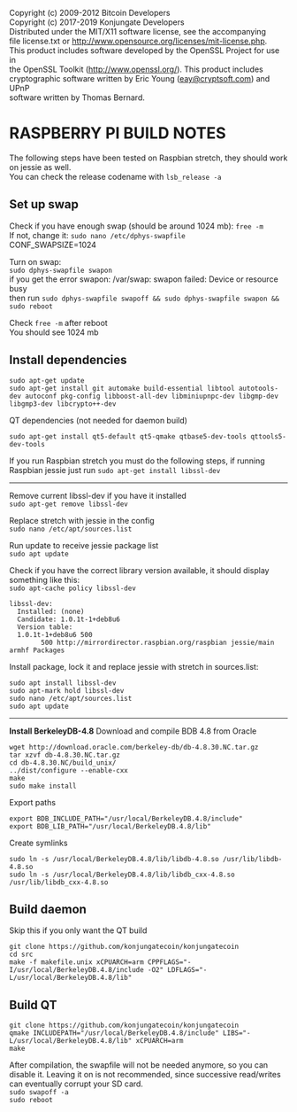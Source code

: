 Copyright (c) 2009-2012 Bitcoin Developers  
Copyright (c) 2017-2019 Konjungate Developers  
Distributed under the MIT/X11 software license, see the accompanying  
file license.txt or http://www.opensource.org/licenses/mit-license.php.  
This product includes software developed by the OpenSSL Project for use in  
the OpenSSL Toolkit (http://www.openssl.org/).  This product includes  
cryptographic software written by Eric Young (eay@cryptsoft.com) and UPnP  
software written by Thomas Bernard.  


RASPBERRY PI BUILD NOTES
================
The following steps have been tested on Raspbian stretch, they should work on jessie as well.  
You can check the release codename with `lsb_release -a`

## Set up swap
Check if you have enough swap (should be around 1024 mb): `free -m`  
If not, change it: `sudo nano /etc/dphys-swapfile`  
CONF_SWAPSIZE=1024  

Turn on swap:  
`sudo dphys-swapfile swapon`  
if you get the error swapon: /var/swap: swapon failed: Device or resource busy  
then run `sudo dphys-swapfile swapoff && sudo dphys-swapfile swapon && sudo reboot`  

Check `free -m` after reboot  
You should see 1024 mb  

## Install dependencies
```
sudo apt-get update
sudo apt-get install git automake build-essential libtool autotools-dev autoconf pkg-config libboost-all-dev libminiupnpc-dev libgmp-dev libgmp3-dev libcrypto++-dev
```
QT dependencies (not needed for daemon build)
```
sudo apt-get install qt5-default qt5-qmake qtbase5-dev-tools qttools5-dev-tools
```
If you run Raspbian stretch you must do the following steps, if running Raspbian jessie just run `sudo apt-get install libssl-dev`
______
Remove current libssl-dev if you have it installed  
`sudo apt-get remove libssl-dev`

Replace stretch with jessie in the config  
`sudo nano /etc/apt/sources.list`

Run update to receive jessie package list  
`sudo apt update`

Check if you have the correct library version available, it should display something like this:  
`sudo apt-cache policy libssl-dev`
```
libssl-dev:
  Installed: (none)
  Candidate: 1.0.1t-1+deb8u6
  Version table:
  1.0.1t-1+deb8u6 500
        500 http://mirrordirector.raspbian.org/raspbian jessie/main armhf Packages
```
Install package, lock it and replace jessie with stretch in sources.list:
```
sudo apt install libssl-dev
sudo apt-mark hold libssl-dev
sudo nano /etc/apt/sources.list
sudo apt update
```
______

**Install BerkeleyDB-4.8**
Download and compile BDB 4.8 from Oracle
```
wget http://download.oracle.com/berkeley-db/db-4.8.30.NC.tar.gz
tar xzvf db-4.8.30.NC.tar.gz
cd db-4.8.30.NC/build_unix/
../dist/configure --enable-cxx
make
sudo make install
```
Export paths
```
export BDB_INCLUDE_PATH="/usr/local/BerkeleyDB.4.8/include"
export BDB_LIB_PATH="/usr/local/BerkeleyDB.4.8/lib"
```
Create symlinks
```
sudo ln -s /usr/local/BerkeleyDB.4.8/lib/libdb-4.8.so /usr/lib/libdb-4.8.so
sudo ln -s /usr/local/BerkeleyDB.4.8/lib/libdb_cxx-4.8.so /usr/lib/libdb_cxx-4.8.so
```
## Build daemon
Skip this if you only want the QT build
```
git clone https://github.com/konjungatecoin/konjungatecoin
cd src
make -f makefile.unix xCPUARCH=arm CPPFLAGS="-I/usr/local/BerkeleyDB.4.8/include -O2" LDFLAGS="-L/usr/local/BerkeleyDB.4.8/lib"
```
## Build QT
```
git clone https://github.com/konjungatecoin/konjungatecoin
qmake INCLUDEPATH="/usr/local/BerkeleyDB.4.8/include" LIBS="-L/usr/local/BerkeleyDB.4.8/lib" xCPUARCH=arm
make
```
After compilation, the swapfile will not be needed anymore, so you can disable it. Leaving it on is not recommended, since successive read/writes can eventually corrupt your SD card.  
`sudo swapoff -a`  
`sudo reboot`
